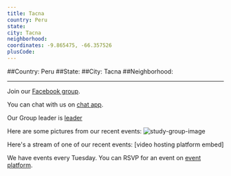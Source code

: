 ```yaml
---
title: Tacna
country: Peru
state: 
city: Tacna
neighborhood: 
coordinates: -9.865475, -66.357526
plusCode:
---
```


##Country: Peru
##State: 
##City: Tacna
##Neighborhood: 
*****
Join our [Facebook group](https://www.facebook.com/groups/free.code.camp.tacna).

You can chat with us on [chat app]().

Our Group leader is [leader]()

Here are some pictures from our recent events:
![study-group-image]()

Here's a stream of one of our recent events:
[video hosting platform embed]

We have events every Tuesday. You can RSVP for an event on [event platform]().
